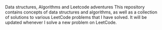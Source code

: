 Data structures, Algorithms and Leetcode adventures This repository contains concepts of data structures and algorithms, as well as a collection of solutions to various LeetCode problems that I have solved. It will be updated whenever I solve a new problem on LeetCode. 
